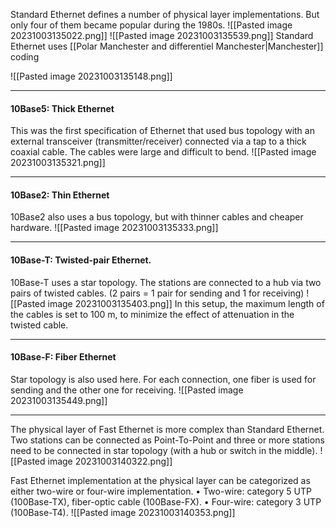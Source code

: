 Standard Ethernet defines a number of physical layer implementations. But only four of them became popular during the 1980s.
![[Pasted image 20231003135022.png]]
![[Pasted image 20231003135539.png]]
Standard Ethernet uses [[Polar Manchester and differentiel Manchester|Manchester]] coding

![[Pasted image 20231003135148.png]]
***
#### 10Base5: Thick Ethernet
This was the first specification of Ethernet that used bus topology with an external transceiver (transmitter/receiver) connected via a tap to a thick coaxial cable. The cables were large and difficult to bend.
![[Pasted image 20231003135321.png]]
***
#### 10Base2: Thin Ethernet
10Base2 also uses a bus topology, but with thinner cables and cheaper hardware.
![[Pasted image 20231003135333.png]]

***
#### 10Base-T: Twisted-pair Ethernet.
10Base-T uses a star topology.
The stations are connected to a hub via two pairs of twisted cables.
(2 pairs = 1 pair for sending and 1 for receiving)
![[Pasted image 20231003135403.png]]
In this setup, the maximum length of the cables is set to 100 m, to minimize the effect of attenuation in the twisted cable.

***
#### 10Base-F: Fiber Ethernet
Star topology is also used here.
For each connection, one fiber is used for sending and the other one for receiving.
![[Pasted image 20231003135449.png]]

***

The physical layer of Fast Ethernet is more complex than Standard Ethernet. Two stations can be connected as Point-To-Point and three or more stations need to be connected in star topology (with a hub or switch in the middle).
![[Pasted image 20231003140322.png]]

Fast Ethernet implementation at the physical layer can be categorized as either two-wire or four-wire implementation.
• Two-wire: category 5 UTP (100Base-TX), fiber-optic cable (100Base-FX).
• Four-wire: category 3 UTP (100Base-T4).
![[Pasted image 20231003140353.png]]
